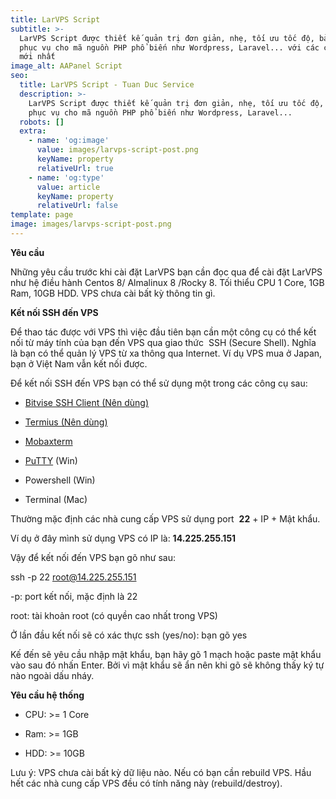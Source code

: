 ```yaml
---
title: LarVPS Script
subtitle: >-
  LarVPS Script được thiết kế quản trị đơn giản, nhẹ, tối ưu tốc độ, bảo mật,
  phục vụ cho mã nguồn PHP phổ biến như Wordpress, Laravel... với các công nghệ
  mới nhất
image_alt: AAPanel Script
seo:
  title: LarVPS Script - Tuan Duc Service
  description: >-
    LarVPS Script được thiết kế quản trị đơn giản, nhẹ, tối ưu tốc độ, bảo mật,
    phục vụ cho mã nguồn PHP phổ biến như Wordpress, Laravel...
  robots: []
  extra:
    - name: 'og:image'
      value: images/larvps-script-post.png
      keyName: property
      relativeUrl: true
    - name: 'og:type'
      value: article
      keyName: property
      relativeUrl: false
template: page
image: images/larvps-script-post.png
---
```

**Yêu cầu**

Những yêu cầu trước khi cài đặt LarVPS bạn cần đọc qua để cài đặt LarVPS như hệ điều hành Centos 8/ Almalinux 8 /Rocky 8. Tối thiểu CPU 1 Core, 1GB Ram, 10GB HDD. VPS chưa cài bất kỳ thông tin gì.

**Kết nối SSH đến VPS**

Để thao tác được với VPS thì việc đầu tiên bạn cần một công cụ có thể kết nối từ máy tính của bạn đến VPS qua giao thức  SSH (Secure Shell). Nghĩa là bạn có thể quản lý VPS từ xa thông qua Internet. Ví dụ VPS mua ở Japan, bạn ở Việt Nam vẫn kết nối được.

Để kết nối SSH đến VPS bạn có thể sử dụng một trong các công cụ sau:

*   [Bitvise SSH Client (Nên dùng)](https://www.bitvise.com/download-area)

*   [Termius (Nên dùng)](https://termius.com/)

*   [Mobaxterm](https://mobaxterm.mobatek.net/download-home-edition.html)

*   [PuTTY](https://www.chiark.greenend.org.uk/~sgtatham/putty/latest.html) (Win)

*   Powershell (Win)

*   Terminal (Mac)

Thường mặc định các nhà cung cấp VPS sử dụng port  **22** + IP + Mật khẩu.

Ví dụ ở đây mình sử dụng VPS có IP là: **14.225.255.151**

Vậy để kết nối đến VPS bạn gõ như sau:

ssh -p 22 root@14.225.255.151

\-p: port kết nối, mặc định là 22

root: tài khoản root (có quyền cao nhất trong VPS)

Ở lần đầu kết nối sẽ có xác thực ssh (yes/no): bạn gõ yes

Kế đến sẽ yêu cầu nhập mật khẩu, bạn hãy gõ 1 mạch hoặc paste mật khẩu vào sau đó nhấn Enter. Bởi vì mật khẩu sẽ ẩn nên khi gõ sẽ không thấy ký tự nào ngoài dấu nháy.

**Yêu cầu hệ thống**

*   CPU: >= 1 Core

*   Ram: >= 1GB

*   HDD: >= 10GB

Lưu ý: VPS chưa cài bất kỳ dữ liệu nào. Nếu có bạn cần rebuild VPS. Hầu hết các nhà cung cấp VPS đều có tính năng này (rebuild/destroy).
